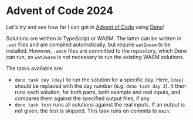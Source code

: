 # Advent of Code 2024

Let's try and see how far I can get in
[Advent of Code](https://adventofcode.com/) using [Deno](https://deno.com/)!

Solutions are written in TypeScript or WASM. The latter can be written in `.wat`
files and are compiled automatically, but require `wat2wasm` to be installed.
However, `.wasm` files are committed to the repository, which Deno can run, so
`wat2wasm` is _not_ necessary to run the existing WASM solutions.

The tasks available are:

- `deno task day [day]` to run the solution for a specific day. Here, `[day]`
  should be replaced with the day number (e.g. `deno task day 3`). It then runs
  each solution, for both parts, both example and real inputs, and compares them
  against the specified output files, if any.
- `deno task test` runs all solutions against the real inputs. If an output is
  not given, the test is skipped. This task runs on commits to `main`.
